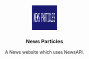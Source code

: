 <!-- PROJECT LOGO -->
<br />
<div align="center">
  <a href="https://github.com/othneildrew/Best-README-Template">
    <img src="./src/img/logo.PNG" alt="Logo" width="80" height="80">
  </a>

  <h3 align="center">News Particles</h3>

  <p align="center">
    A News website which uses NewsAPI.
  </p>
</div>
